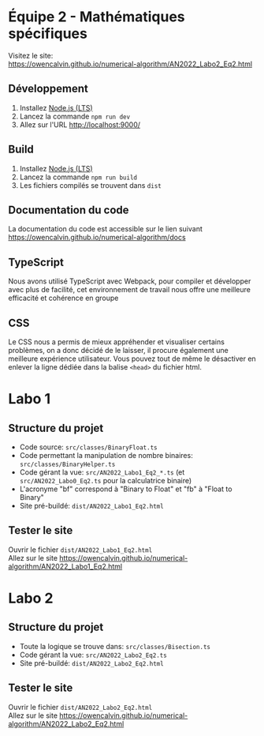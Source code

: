 # Équipe 2 - Mathématiques spécifiques
Visitez le site:  
https://owencalvin.github.io/numerical-algorithm/AN2022_Labo2_Eq2.html

## Développement
1. Installez [Node.js (LTS)](https://nodejs.org/en/)
2. Lancez la commande `npm run dev`
3. Allez sur l'URL [http://localhost:9000/](http://localhost:9000/)

## Build
1. Installez [Node.js (LTS)](https://nodejs.org/en/)
2. Lancez la commande `npm run build`
3. Les fichiers compilés se trouvent dans `dist`

## Documentation du code
La documentation du code est accessible sur le lien suivant https://owencalvin.github.io/numerical-algorithm/docs

## TypeScript
Nous avons utilisé TypeScript avec Webpack, pour compiler et développer avec plus de facilité, cet environnement de travail nous offre une meilleure efficacité et cohérence en groupe

## CSS
Le CSS nous a permis de mieux appréhender et visualiser certains problèmes, on a donc décidé de le laisser, il procure également une meilleure expérience utilisateur. Vous pouvez tout de même le désactiver en enlever la ligne dédiée dans la balise `<head>` du fichier html.

# Labo 1
## Structure du projet
- Code source: `src/classes/BinaryFloat.ts`
- Code permettant la manipulation de nombre binaires: `src/classes/BinaryHelper.ts`
- Code gérant la vue: `src/AN2022_Labo1_Eq2_*.ts` (et `src/AN2022_Labo0_Eq2.ts` pour la calculatrice binaire)
- L'acronyme "bf" correspond à "Binary to Float" et "fb" à "Float to Binary"
- Site pré-buildé: `dist/AN2022_Labo1_Eq2.html`

## Tester le site
Ouvrir le fichier `dist/AN2022_Labo1_Eq2.html`  
Allez sur le site https://owencalvin.github.io/numerical-algorithm/AN2022_Labo1_Eq2.html

# Labo 2
## Structure du projet
- Toute la logique se trouve dans: `src/classes/Bisection.ts`
- Code gérant la vue: `src/AN2022_Labo2_Eq2.ts`
- Site pré-buildé: `dist/AN2022_Labo2_Eq2.html`

## Tester le site
Ouvrir le fichier `dist/AN2022_Labo2_Eq2.html`  
Allez sur le site https://owencalvin.github.io/numerical-algorithm/AN2022_Labo2_Eq2.html
